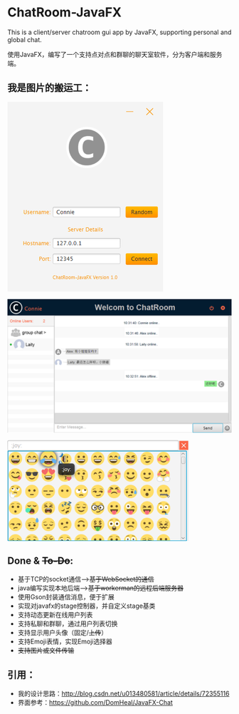 ChatRoom-JavaFX
===

This is a client/server chatroom gui app by JavaFX, supporting personal and global chat.

使用JavaFX，编写了一个支持点对点和群聊的聊天室软件，分为客户端和服务端。

## 我是图片的搬运工：

![](/screenshots/loginUI.png "LoginUI")

![](/screenshots/chatUI.png "ChatUI")

![](/screenshots/emojiselectorUI.png "EmojiSelectorUI")



## Done & ~~To-Do~~:
* 基于TCP的socket通信——>~~基于WebSocket的通信~~
* java编写实现本地后端——>~~基于workerman的远程后端服务器~~
* 使用Gson封装通信消息，便于扩展
* 实现对javafx的stage控制器，并自定义stage基类
* 支持动态更新在线用户列表
* 支持私聊和群聊，通过用户列表切换
* 支持显示用户头像（固定/~~上传~~）
* 支持Emoji表情，实现Emoji选择器
* ~~支持图片或文件传输~~

## 引用：
* 我的设计思路：http://blog.csdn.net/u013480581/article/details/72355116
* 界面参考：https://github.com/DomHeal/JavaFX-Chat

